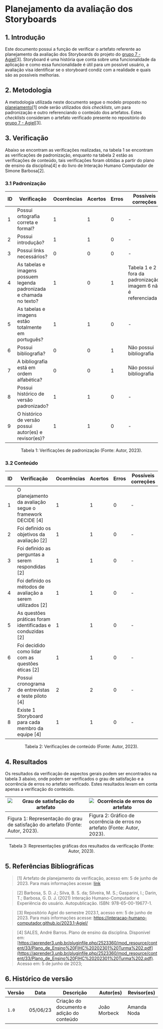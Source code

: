 # Planejamento da avaliação dos Storyboards

## 1. Introdução

Este documento possui a função de verificar o artefato referente ao planejamento da avaliação dos Storyboards do projeto do [grupo 7 - Agiel](https://interacao-humano-computador.github.io/2023.1-Agiel/)[3]. Storyboard é uma história que conta sobre uma funcionalidade da aplicação e como essa funcionalidade é útil para um possível usuário, a avaliação visa identificar se o storyboard condiz com a realidade e quais são as possíveis melhorias.

## 2. Metodologia

A metodologia utilizada neste documento segue o modelo proposto no [planejamento](../planejamento.md)[1] onde serão utilizados dois _checklists_, um para padronização e outro referenciando o conteúdo dos artefatos. Estes _checklists_ consideram o artefato verificado presente no repositório do [grupo 7 - Agiel](https://interacao-humano-computador.github.io/2023.1-Agiel/)[3].

## 3. Verificação

Abaixo se encontram as verificações realizadas, na tabela 1 se encontram as verificações de padronização, enquanto na tabela 2 estão as verificações de conteúdo, tais verificações foram obtidas a partir do plano de ensino da disciplina[4] e do livro de Interação Humano Computador de Simone Barbosa[2].

### 3.1 Padronização

| ID  | Verificação                                                          | Ocorrências | Acertos | Erros | Possíveis correções                                            |
| --- | -------------------------------------------------------------------- | ----------- | ------- | ----- | -------------------------------------------------------------- |
| 1   | Possui ortografia correta e formal?                                  | 1           | 1       | 0     | -                                                              |
| 2   | Possui introdução?                                                   | 1           | 1       | 0     | -                                                              |
| 3   | Possui links necessários?                                            | 0           | 0       | 0     | -                                                              |
| 4   | As tabelas e imagens possuem legenda padronizada e chamada no texto? | 1           | 0       | 1     | Tabela 1 e 2 fora da padronização, imagem 6 não é referenciada |
| 5   | As tabelas e imagens estão totalmente em português?                  | 1           | 1       | 0     | -                                                              |
| 6   | Possui bibliografia?                                                 | 0           | 0       | 1     | Não possui bibliografia                                        |
| 7   | A bibliografia está em ordem alfabética?                             | 0           | 0       | 1     | Não possui bibliografia                                        |
| 8   | Possui histórico de versão padronizado?                              | 1           | 1       | 0     | -                                                              |
| 9   | O histórico de versão possui autor(es) e revisor(es)?                | 1           | 1       | 0     | -                                                              |

<center>
Tabela 1: Verificações de padronização (Fonte: Autor, 2023).
</center>

### 3.2 Conteúdo

| ID | Verificação                                                 | Ocorrências | Acertos | Erros | Possíveis correções |
|----|-------------------------------------------------------------|-------------|---------|-------|---------------------|
| 1  | O planejamento da avaliação segue o framework DECIDE [4]    | 1           | 1       | 0     | -                   |
| 2  | Foi definido os objetivos da avaliação [2]                  | 1           | 1       | 0     | -                   |
| 3  | Foi definido as perguntas a serem respondidas [2]           | 1           | 1       | 0     | -                   |
| 4  | Foi definido os métodos de avaliação a serem utilizados [2] | 1           | 1       | 0     | -                   |
| 5  | As questões práticas foram identificadas e conduzidas [2]   | 1           | 1       | 0     | -                   |
| 6  | Foi decidido como lidar com as questões éticas [2]          | 1           | 1       | 0     | -                   |
| 7  | Possui cronograma de entrevistas e teste piloto [4]         | 2           | 2       | 0     | -                   |
| 8  | Existe 1 Storyboard para cada membro da equipe [4]          | 1           | 1       | 0     | -                   |


<center>
Tabela 2: Verificações de conteúdo (Fonte: Autor, 2023).
</center>

## 4. Resultados

Os resultados da verificação de aspectos gerais podem ser encontrados na tabela 3 abaixo, onde podem ser verificados o grau de satisfação e a ocorrência de erros no artefato verificado. Estes resultados levam em conta apenas a verificação do conteúdo.

<center>

| ![Grau de satisfação do artefato]()                                             | ![Ocorrência de erros do artefato]()                                       |
| ------------------------------------------------------------------------------- | -------------------------------------------------------------------------- |
| Figura 1: Representação do grau de satisfação do artefato (Fonte: Autor, 2023). | Figura 2: Gráfico de ocorrência de erros no artefato (Fonte: Autor, 2023). |

Tabela 3: Representações gráficas dos resultados da verificação (Fonte: Autor, 2023).

</center>

## 5. Referências Bibliográficas

> [1] Artefato de planejamento da verificação, acesso em: 5 de junho de 2023. Para mais informações acesse: [link](../planejamento.md)

> [2] Barbosa, S. D. J.; Silva, B. S. da; Silveira, M. S.; Gasparini, I.; Darin, T.; Barbosa, G. D. J. (2021) Interação Humano-Computador e Experiência do usuário. Autopublicação. ISBN: 978-65-00-19677-1.

> [3] Repositório Agiel do semestre 2023.1, acesso em: 5 de junho de 2023. Para mais informações acesse: <https://interacao-humano-computador.github.io/2023.1-Agiel/>

> [4] SALES, André Barros. Plano de ensino da disciplina. Disponível em: [https://aprender3.unb.br/pluginfile.php/2523360/mod_resource/content/33/Plano_de_Ensino%20FIHC%20202301%20Turma%202.pdf](https://aprender3.unb.br/pluginfile.php/2523360/mod_resource/content/33/Plano_de_Ensino%20FIHC%20202301%20Turma%202.pdf). Acesso em: 5 de junho de 2023;

## 6. Histórico de versão

|  Versão  |   Data   |                      Descrição                      |    Autor(es)   |  Revisor(es)  |
| -------- | -------- | --------------------------------------------------- | -------------- | ------------- |
|  `1.0`   | 05/06/23 | Criação do documento e adição do conteúdo           | João Morbeck   |  Amanda Noda  |
